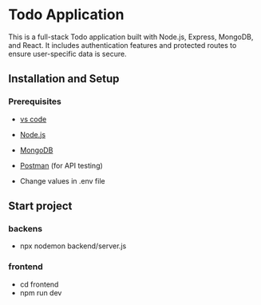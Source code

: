 # Todo Application

This is a full-stack Todo application built with Node.js, Express, MongoDB, and React. It includes authentication features and protected routes to ensure user-specific data is secure. 

## Installation and Setup

### Prerequisites
- [vs code](https://code.visualstudio.com//) 
- [Node.js](https://nodejs.org/) 
- [MongoDB](https://www.mongodb.com/) 
- [Postman](https://www.postman.com/) (for API testing)

- Change values in .env file

## Start project

### backens
- npx nodemon backend/server.js

### frontend
- cd frontend
- npm run dev 




